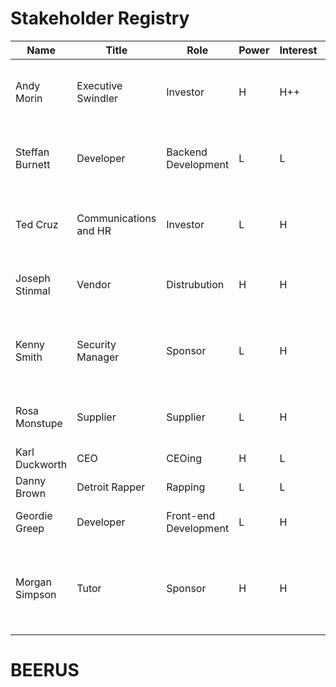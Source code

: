 # Stakeholder Registry
| Name            | Title                     | Role             | Power        | Interest      | Requirements             | Communication             |
|-----------------|---------------------------|------------------|--------------|---------------|--------------------------|---------------------------|
| Andy Morin      | Executive Swindler        | Investor         | H            | H++           | Complete entire project by Q3 | Daily phone calls and various methods of surveilence |
| Steffan Burnett | Developer                 | Backend Development | L | L | Begin sever side development and complete by Q3 | Weekly email |
| Ted Cruz        | Communications and HR     | Investor | L | H | Keep stakeholder updated and content with weekly emails | 3x Weekly email and 1x phone call |
| Joseph Stinmal  | Vendor | Distrubution | H | H | Complete product catalogue with pricing | Weekly emails |
| Kenny Smith     | Security Manager | Sponsor | L | H | Finish implementing GDPR compliant checkouts by end of Q3 | Weekly email and one f2f session |
| Rosa Monstupe   | Supplier | Supplier | L | H | Ship samples by Q1 and deliver final by Q3 | Weekly Email and tin-can telephone |
| Karl Duckworth  | CEO | CEOing | H | L | 27% revenue increase | Yelling from office |
| Danny Brown     | Detroit Rapper | Rapping | L | L | | Monthly News letter |
| Geordie Greep   | Developer | Front-end Development | L | H | Wireframes delivered by Q1 | Weekly Emails |
| Morgan Simpson  | Tutor | Sponsor | H | H | Complete project iteration 1 by mid Q2 and finish the final iteration by end of Q3 | Weekly emails |
# BEERUS
